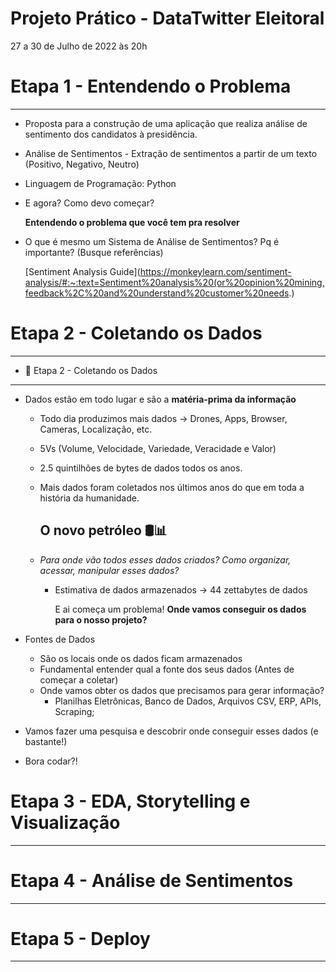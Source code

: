 # Projeto Prático - DataTwitter Eleitoral

27 a 30 de Julho de 2022 às 20h

# Etapa 1 - Entendendo o Problema

---

- Proposta para a construção de uma aplicação que realiza análise de sentimento dos candidatos à presidência.
- Análise de Sentimentos - Extração de sentimentos a partir de um texto (Positivo, Negativo, Neutro)
- Linguagem de Programação: Python
- E agora? Como devo começar?
    
    **Entendendo o problema que você tem pra resolver**
    
- O que é mesmo um Sistema de Análise de Sentimentos? Pq é importante? (Busque referências)
    
    [Sentiment Analysis Guide](https://monkeylearn.com/sentiment-analysis/#:~:text=Sentiment%20analysis%20(or%20opinion%20mining,feedback%2C%20and%20understand%20customer%20needs.)
    

# Etapa 2 - Coletando os Dados

---

- 🧩 Etapa 2 - Coletando os Dados

---

- Dados estão em todo lugar e são a **matéria-prima da informação**
    - Todo dia produzimos mais dados → Drones, Apps, Browser, Cameras, Localização, etc.
    - 5Vs (Volume, Velocidade, Variedade, Veracidade e Valor)
    - 2.5 quintilhões de bytes de dados todos os anos.
    - Mais dados foram coletados nos últimos anos do que em toda a história da humanidade.
        
        ## O novo petróleo 🛢️📊
        
    - *Para onde vão todos esses dados criados? Como organizar, acessar, manipular esses dados?*
        - Estimativa de dados armazenados → 44 zettabytes de dados
            
            E ai começa um problema! **Onde vamos conseguir os dados para o nosso projeto?**
            
- Fontes de Dados
    - São os locais onde os dados ficam armazenados
    - Fundamental entender qual a fonte dos seus dados (Antes de começar a coletar)
    - Onde vamos obter os dados que precisamos para gerar informação?
        - Planilhas Eletrônicas, Banco de Dados, Arquivos CSV, ERP, APIs, Scraping;
- Vamos fazer uma pesquisa e descobrir onde conseguir esses dados (e bastante!)
- Bora codar?!

# Etapa 3 - EDA, Storytelling e Visualização

---

# Etapa 4 - Análise de Sentimentos

---

# Etapa 5 - Deploy

---